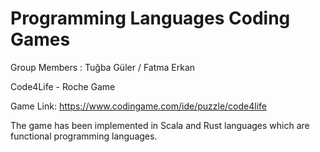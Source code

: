 # Programming Languages Coding Games

Group Members : Tuğba Güler / Fatma Erkan 

Code4Life - Roche Game

Game Link: 
https://www.codingame.com/ide/puzzle/code4life

The game has been implemented in Scala and Rust languages which are functional programming languages.
